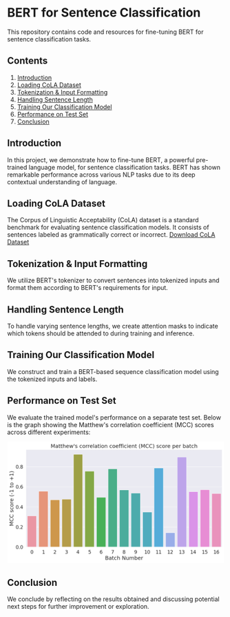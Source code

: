 # BERT for Sentence Classification

This repository contains code and resources for fine-tuning BERT for sentence classification tasks.

## Contents

1. [Introduction](#introduction)
2. [Loading CoLA Dataset](#loading-cola-dataset)
3. [Tokenization & Input Formatting](#tokenization--input-formatting)
4. [Handling Sentence Length](#handling-sentence-length)
5. [Training Our Classification Model](#training-our-classification-model)
6. [Performance on Test Set](#performance-on-test-set)
7. [Conclusion](#conclusion)

## Introduction

In this project, we demonstrate how to fine-tune BERT, a powerful pre-trained language model, for sentence classification tasks. BERT has shown remarkable performance across various NLP tasks due to its deep contextual understanding of language.

## Loading CoLA Dataset

The Corpus of Linguistic Acceptability (CoLA) dataset is a standard benchmark for evaluating sentence classification models. It consists of sentences labeled as grammatically correct or incorrect. [Download CoLA Dataset](https://nyu-mll.github.io/CoLA/)

## Tokenization & Input Formatting

We utilize BERT's tokenizer to convert sentences into tokenized inputs and format them according to BERT's requirements for input.

## Handling Sentence Length

To handle varying sentence lengths, we create attention masks to indicate which tokens should be attended to during training and inference.

## Training Our Classification Model

We construct and train a BERT-based sequence classification model using the tokenized inputs and labels.

## Performance on Test Set

We evaluate the trained model's performance on a separate test set. Below is the graph showing the Matthew's correlation coefficient (MCC) scores across different experiments:

![MCC Score Graph](mcc_score.png)

## Conclusion

We conclude by reflecting on the results obtained and discussing potential next steps for further improvement or exploration.
